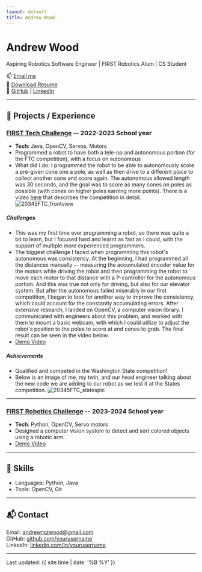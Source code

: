 ```yaml
---
layout: default
title: Andrew Wood
---
```


# Andrew Wood

Aspiring Robotics Software Engineer | FIRST Robotics Alum | CS Student

📫 [Email me](andrewrxzwood@gmail.com)  
📄 [Download Resume](Andrew_Wood_Resume.pdf)  
🔗 [GitHub](https://github.com/Experance) | [LinkedIn](www.linkedin.com/in/andrew-wood-936564245)

---

## 🚀 Projects / Experience

### [FIRST Tech Challenge](https://github.com/KCheck25/FtcRobotController/tree/Power-Play-Klaws) -- 2022-2023 School year
- **Tech**: Java, OpenCV, Servos, Motors
- Programmed a robot to have both a tele-op and autonomous portion (for the FTC competition), with a focus on autonomous
- What did I do: I programmed the robot to be able to autonomously score a pre-given cone one a pole, as well as then drive to a different place to collect another cone and score again. The autonomous allowed length was 30 seconds, and the goal was to score as many cones on poles as possible (with cones on higher poles earning more points). There is a video [here](https://www.youtube.com/watch?v=HsitvZ0JaDc) that describes the competition in detail.
![20345FTC_frontview](https://github.com/user-attachments/assets/95a30e40-ace1-4c74-911e-a149e1619c66)

##### Challenges
- This was my first time ever programming a robot, so there was quite a bit to learn, but I focused hard and learnt as fast as I could, with the support of multiple more experienced programmers.
- The biggest challenge I faced when programming this robot's autonomous was consistency. At the beginning, I had programmed all the distances manually -- measuring the accumulated encoder value for the motors while driving the robot and then programming the robot to move each motor to that distance with a P-controller for the autonomous portion. And this was true not only for driving, but also for our elevator system. But after the autonomous failed miserably in our first competition, I began to look for another way to improve the consistency, which could account for the constantly accumulating errors. After extensive research, I landed on OpenCV, a computer vision library. I communicated with engineers about this problem, and worked with them to mount a basic webcam, with which I could utilize to adjust the robot's position to the poles to score at and cones to grab. The final result can be seen in the video below.
- [Demo Video](https://www.youtube.com/shorts/M_ZZlYpLnVc)

##### Achievements
- Qualified and competed in the Washington State competition!
- Below is an image of me, my twin, and our head engineer talking about the new code we are adding to our robot as we test it at the States competition.
![20345FTC_statespic](https://github.com/user-attachments/assets/76c81750-cdbb-40e3-a006-fbadf5cc3a72)

---

### [FIRST Robotics Challenge](https://github.com/yourusername/sorting-arm) -- 2023-2024 School year
- **Tech**: Python, OpenCV, Servo motors
- Designed a computer vision system to detect and sort colored objects using a robotic arm.
- [Demo Video](https://www.youtube.com/watch?v=demo-link)

---

## 🧠 Skills
- Languages: Python, Java
- Tools: OpenCV, Git

---

## 📬 Contact
Email: andrewrxzwood@gmail.com  
GitHub: [github.com/yourusername](https://github.com/Experance)  
LinkedIn: [linkedin.com/in/yourusername](https://linkedin.com/in/andrew-wood-936564245)

---

<footer>
<p>Last updated: {{ site.time | date: '%B %Y' }}</p>
</footer>
